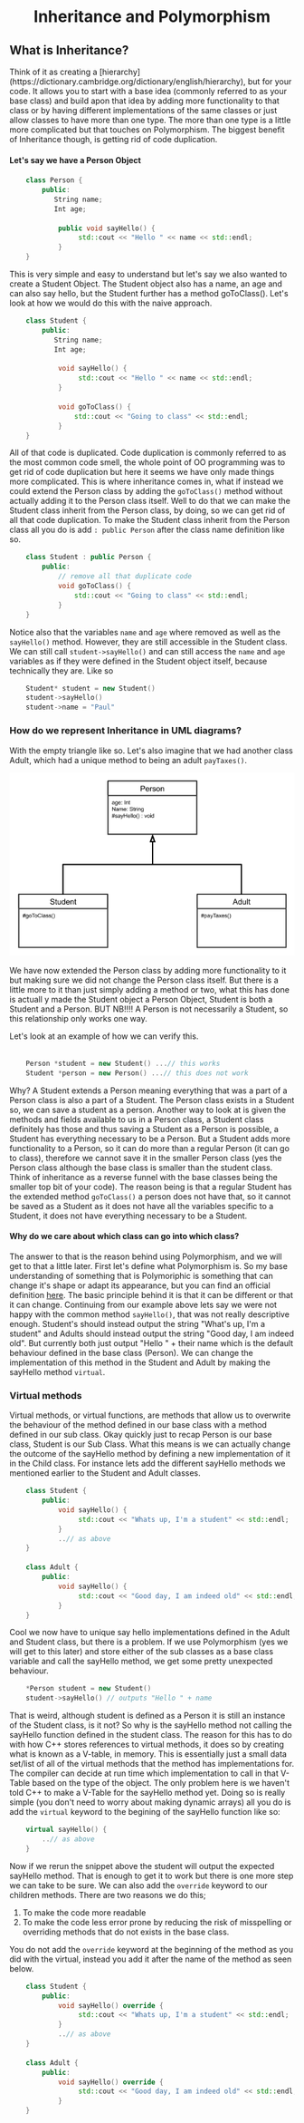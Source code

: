 <div align="center"><h1> Inheritance and Polymorphism </h1></div> 

<h2>What is Inheritance?</h2>
Think of it as creating a [hierarchy](https://dictionary.cambridge.org/dictionary/english/hierarchy), but for your code.
It allows you to start with a base idea (commonly referred to as your base class) and build apon that idea by adding more
functionality to that class or by having different implementations of the same classes or just allow classes to have more 
than one type. The more than one type is a little more complicated but that touches on Polymorphism. The biggest 
benefit of Inheritance though, is getting rid of code duplication. 

#### Let's say we have a Person Object 
```c++
    class Person {
        public:
           String name; 
           Int age; 

            public void sayHello() {
                 std::cout << "Hello " << name << std::endl;
            }
    }
```

This is very simple and easy to understand but let's say we also wanted to create a Student Object. The Student object 
also has a name, an age and can also say hello, but the Student further has a method goToClass(). Let's look at how we 
would do this with the naive approach.

```c++
    class Student {
        public:
           String name; 
           Int age; 

            void sayHello() {
                 std::cout << "Hello " << name << std::endl;
            }
             
            void goToClass() {
                std::cout << "Going to class" << std::endl;
            }   
    }
```

All of that code is duplicated. Code duplication is commonly referred to as the most common code smell, the whole point 
of OO programming was to get rid of code duplication but here it seems we have only made things more complicated. This 
is where inheritance comes in, what if instead we could extend the Person class by adding the `goToClass()` method without 
actually adding it to the Person class itself. Well to do that we can make the Student class inherit from the Person 
class, by doing, so we can get rid of all that code duplication. To make the Student class inherit from the Person class 
all you do is add `: public Person` after the class name definition like so.

```c++
    class Student : public Person {
        public:
            // remove all that duplicate code             
            void goToClass() {
                std::cout << "Going to class" << std::endl;
            }   
    }
```

Notice also that the variables `name` and `age` where removed as well as the `sayHello()` method. However, they are still 
accessible in the Student class. We can still call `student->sayHello()` and can still access the `name` and `age` 
variables as if they were defined in the Student object itself, because technically they are. Like so 

```c++
    Student* student = new Student()
    student->sayHello()
    student->name = "Paul"
```

### How do we represent Inheritance in UML diagrams?
With the empty triangle like so. Let's also imagine that we had another class Adult, which had a unique method to being 
an adult `payTaxes()`. 

![uml of inheritance](images/Person%20Hierarchy.png)

We have now extended the Person class by adding more functionality to it but making sure we did not change the Person 
class itself. But there is a little more to it than just simply adding a method or two, what this has done is actuall
y made the Student object a Person Object, Student is both a Student and a Person. BUT NB!!!! A Person is not 
necessarily a Student, so this relationship only works one way.

Let's look at an example of how we can verify this.

```c++ 
    
    Person *student = new Student() ...// this works
    Student *person = new Person() ...// this does not work
```

Why? A Student extends a Person meaning everything that was a part of a Person class is also a part of a Student. The 
Person class exists in a Student so, we can save a student as a person. Another way to look at is given the methods and 
fields available to us in a Person class, a Student class definitely has those and thus saving a Student as a Person 
is possible, a Student has everything necessary to be a Person. But a Student adds more functionality to a Person, so it can do more than a regular Person (it can go 
to class), therefore we cannot save it in the smaller Person class (yes the Person class although the 
base class is smaller than the student class. Think of inheritance as a reverse funnel with the base classes being the 
smaller top bit of your code). The reason being is that a regular Student has the extended method `goToClass()` a person 
does not have that, so it cannot be saved as a Student as it does not have all the variables specific to a Student, it 
does not have everything necessary to be a Student. 

#### Why do we care about which class can go into which class?
The answer to that is the reason behind using Polymorphism, and we will get to that a little later. First let's define 
what Polymorphism is. So my base understanding of something that is Polymoriphic is something that can change it's shape 
or adapt its appearance, but you can find an official definition [here](https://www.lexico.com/definition/polymorphic). 
The basic principle behind it is that it can be different or that it can change. Continuing from our example above 
lets say we were not happy with the common method `sayHello()`, that was not really descriptive enough. 
Student's should instead output the string "What's up, I'm a student" and Adults should instead output the string 
"Good day, I am indeed old". But currently both just output "Hello " + their name which is the default behaviour 
defined in the base class (Person). We can change the implementation of this method in the Student and Adult 
by making the sayHello method `virtual`.

### Virtual methods
Virtual methods, or virtual functions, are methods that allow us to overwrite the behaviour of the method defined in our 
base class with a method defined in our sub class. Okay quickly just to recap Person is our base class, Student is our 
Sub Class. What this means is we can actually change the outcome of the sayHello method by defining a new 
implementation of it in the Child class. For instance lets add the different sayHello methods we 
mentioned earlier to the Student and Adult classes. 

```c++
    class Student {
        public:
            void sayHello() {
                 std::cout << "Whats up, I'm a student" << std::endl;
            }
            ..// as above
    }

    class Adult {
        public:
            void sayHello() {
                 std::cout << "Good day, I am indeed old" << std::endl;
            }
    }
```

Cool we now have to unique say hello implementations defined in the Adult and Student class, but there is a problem. 
If we use Polymorphism (yes we will get to this later) and store either of the sub classes as a base class variable and
call the sayHello method, we get some pretty unexpected behaviour. 

```c++
    *Person student = new Student()
    student->sayHello() // outputs "Hello " + name
```

That is weird, although student is defined as a Person it is still an instance of the Student class, is it not? So 
why is the sayHello method not calling the sayHello function defined in the student class. The reason for this has to 
do with how C++ stores references to virtual methods, it does so by creating what is known as a V-table, in memory. 
This is essentially just a small data set/list of all of the virtual methods that the method has implementations for. 
The compiler can decide at run time which implementation to call in that V-Table based on the type of the object. 
The only problem here is we haven't told C++ to make a V-Table for the sayHello method yet. Doing so is really simple
(you don't need to worry about making dynamic arrays) all you do is add the `virtual` keyword to the begining of the 
sayHello function like so: 

```c++
    virtual sayHello() {
        ..// as above
    }
```

Now if we rerun the snippet above the student will output the expected sayHello method. That is enough to get it 
to work but there is one more step we can take to be sure. We can also add the `override` keyword to our children 
methods. There are two reasons we do this;
1. To make the code more readable 
2. To make the code less error prone by reducing the risk of misspelling or overriding methods that do not exists in
the base class.

You do not add the `override` keyword at the beginning of the method as you did with the virtual, instead you add it 
after the name of the method as seen below. 
     
```c++
    class Student {
        public:
            void sayHello() override {
                 std::cout << "Whats up, I'm a student" << std::endl;
            }
            ..// as above
    }

    class Adult {
        public:
            void sayHello() override {
                 std::cout << "Good day, I am indeed old" << std::endl;
            }
    }
